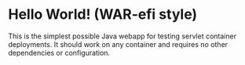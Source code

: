 Hello World! (WAR-efi style)
===============

This is the simplest possible Java webapp for testing servlet container deployments.  It should work on any container and requires no other dependencies or configuration.
